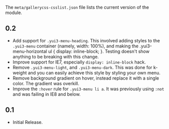 The `meta/gallerycss-csslist.json` file lists the current version of the module. 

0.2
---
* Add support for `.yui3-menu-heading`. This involved adding styles to the `.yui3-menu` container (namely, width: 100%), and making the .yui3-menu-horizontal ul { display: inline-block; }. Testing doesn't show anything to be breaking with this change. 
* Improve support for IE7, especially `display: inline-block` hack.
* Remove `.yui3-menu-light`, and `.yui3-menu-dark`. This was done for k-weight and you can easily achieve this style by styling your own menu. 
* Remove background gradient on hover, instead replace it with a single color. The gradient was overkill. 
* Improve the `:hover` rule for `.yui3-menu li a`. It was previously using `:not` and was failing in IE8 and below.

0.1
---
* Initial Release.
